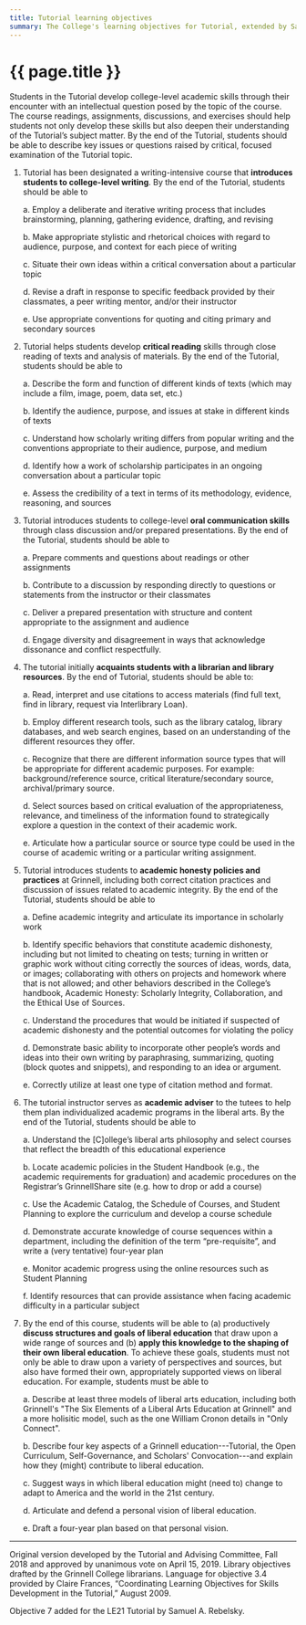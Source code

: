 ```yaml
---
title: Tutorial learning objectives
summary: The College's learning objectives for Tutorial, extended by SamR's additional goals for this Tutorial.
---
```

# {{ page.title }}
    
Students in the Tutorial develop college-level academic skills through their encounter with an intellectual question posed by the topic of the course. The course readings, assignments, discussions, and exercises should help students not only develop these skills but also deepen their understanding of the Tutorial’s subject matter. By the end of the Tutorial, students should be able to describe key issues or questions raised by critical, focused examination of the Tutorial topic.
    
1. Tutorial has been designated a writing-intensive course that **introduces students to college-level writing**. By the end of the Tutorial, students should be able to

    a. Employ a deliberate and iterative writing process that includes brainstorming, planning, gathering evidence, drafting, and revising

    b. Make appropriate stylistic and rhetorical choices with regard to audience, purpose, and context for each piece of writing

    c. Situate their own ideas within a critical conversation about a particular topic

    d. Revise a draft in response to specific feedback provided by their classmates, a peer writing mentor, and/or their instructor

    e. Use appropriate conventions for quoting and citing primary and secondary sources
    
2. Tutorial helps students develop **critical reading** skills through close reading of texts and analysis of materials. By the end of the Tutorial, students should be able to
 
    a. Describe the form and function of different kinds of texts (which may include a film, image, poem, data set, etc.)
 
    b. Identify the audience, purpose, and issues at stake in different kinds of texts
 
    c. Understand how scholarly writing differs from popular writing and the conventions appropriate to their audience, purpose, and medium
 
    d. Identify how a work of scholarship participates in an ongoing conversation about a particular topic
 
    e. Assess the credibility of a text in terms of its methodology, evidence, reasoning, and sources
    
3. Tutorial introduces students to college-level **oral communication skills** through class discussion and/or prepared presentations. By the end of the Tutorial, students should be able to
 
    a. Prepare comments and questions about readings or other assignments
 
    b. Contribute to a discussion by responding directly to questions or statements from the instructor or their classmates
 
    c. Deliver a prepared presentation with structure and content appropriate to the assignment and audience
 
    d. Engage diversity and disagreement in ways that acknowledge dissonance and conflict respectfully.
    
4. The tutorial initially **acquaints students with a librarian and library resources**. By the end of Tutorial, students should be able to:
 
    a. Read, interpret and use citations to access materials (find full text, find in library, request via Interlibrary Loan).
 
    b. Employ different research tools, such as the library catalog, library databases, and web search engines, based on an understanding of the different resources they offer.
 
    c. Recognize that there are different information source types that will be appropriate for different academic purposes. For example: background/reference source, critical literature/secondary source, archival/primary source.
 
    d. Select sources based on critical evaluation of the appropriateness, relevance, and timeliness of the information found to strategically explore a question in the context of their academic work.
 
    e. Articulate how a particular source or source type could be used in the course of academic writing or a particular writing assignment.
    
5. Tutorial introduces students to **academic honesty policies and practices** at Grinnell, including both correct citation practices and discussion of issues related to academic integrity. By the end of the Tutorial, students should be able to
 
    a. Define academic integrity and articulate its importance in scholarly work
 
    b. Identify specific behaviors that constitute academic dishonesty, including but not limited to cheating on tests; turning in written or graphic work without citing correctly the sources of ideas, words, data, or images; collaborating with others on projects and homework where that is not allowed; and other behaviors described in the College’s handbook, Academic Honesty: Scholarly Integrity, Collaboration, and the Ethical Use of Sources.
 
    c. Understand the procedures that would be initiated if suspected of academic dishonesty and the potential outcomes for violating the policy
 
    d. Demonstrate basic ability to incorporate other people’s words and ideas into their own writing by paraphrasing, summarizing, quoting (block quotes and snippets), and responding to an idea or argument.
 
    e. Correctly utilize at least one type of citation method and format.
    
6. The tutorial instructor serves as **academic adviser** to the tutees to help them plan individualized academic programs in the liberal arts. By the end of the Tutorial, students should be able to
 
    a. Understand the [C]ollege’s liberal arts philosophy and select courses that reflect the breadth of this educational experience
 
    b. Locate academic policies in the Student Handbook (e.g., the academic requirements for graduation) and academic procedures on the Registrar’s GrinnellShare site (e.g. how to drop or add a course)
 
    c. Use the Academic Catalog, the Schedule of Courses, and Student Planning to explore the curriculum and develop a course schedule
 
    d. Demonstrate accurate knowledge of course sequences within a department, including the definition of the term “pre-requisite”, and write a (very tentative) four-year plan
 
    e. Monitor academic progress using the online resources such as Student Planning
 
    f. Identify resources that can provide assistance when facing academic difficulty in a particular subject

7. By the end of this course, students will be able to (a) productively **discuss structures and goals of liberal education** that draw upon a wide range of sources and (b) **apply this knowledge to the shaping of their own liberal education**.  To achieve these goals, students must not only be able to draw upon a variety of perspectives and sources, but also have formed their own, appropriately supported views on liberal education.  For example, students must be able to

    a. Describe at least three models of liberal arts education, including both Grinnell's "The Six Elements of a Liberal Arts Education at Grinnell" and a more holisitic model, such as the one William Cronon details in "Only Connect".
 
    b. Describe four key aspects of a Grinnell education---Tutorial, the Open Curriculum, Self-Governance, and Scholars' Convocation---and explain how they (might) contribute to liberal education.
 
    c. Suggest ways in which liberal education might (need to) change to adapt to America and the world in the 21st century.
 
    d. Articulate and defend a personal vision of liberal education.
 
    e. Draft a four-year plan based on that personal vision.

---

Original version developed by the Tutorial and Advising Committee, Fall 2018 and approved by unanimous vote on April 15, 2019. Library objectives drafted by the Grinnell College librarians. Language for objective 3.4 provided by Claire Frances, “Coordinating Learning Objectives for Skills Development in the Tutorial,” August 2009.

Objective 7 added for the LE21 Tutorial by Samuel A. Rebelsky.
